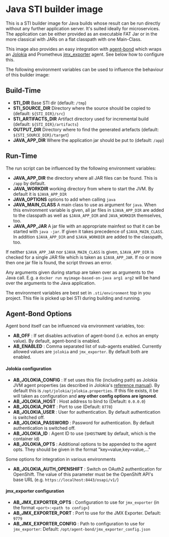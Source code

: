 # Java STI builder image

This is a STI builder image for Java builds whose result can be run
directly without any further application server. It's suited ideally
for microservices. The application can be either provided as an
executable FAT Jar or in the more classical with JARs on a flat
classpath with one Main-Class.

This image also provides an easy integration with [agent-bond][1]
which wraps an [Jolokia][2] and Prometheus [jmx_exporter][3]
agent. See below how to configure this.

The following environment variables can be used to influence the
behaviour of this builder image:

## Build-Time

* **STI_DIR** Base STI dir (default: `/tmp`)
* **STI_SOURCE_DIR** Directory where the source should be copied to (default: `${STI_DIR}/src`)
* **STI_ARTIFACTS_DIR** Artifact directory used for incremental build (default: `${STI_DIR}/artifacts`)
* **OUTPUT_DIR** Directory where to find the generated artefacts (default: `${STI_SOURCE_DIR}/target`)
* **JAVA_APP_DIR** Where the application jar should be put to (default: `/app`)

## Run-Time

The run script can be influenced by the following environment variables:

* **JAVA_APP_DIR** the directory where all JAR files can be
  found. This is `/app` by default.
* **JAVA_WORKDIR** working directory from where to start the JVM. By
  default it is `$JAVA_APP_DIR`
* **JAVA_OPTIONS** options to add when calling `java`
* **JAVA_MAIN_CLASS** A main class to use as argument for `java`. When
  this environment variable is given, all jar files in `$JAVA_APP_DIR`
  are added to the classpath as well as `$JAVA_APP_DIR` and
  `JAVA_WORKDIR` themselves, too.
* **JAVA_APP_JAR** A jar file with an appropriate mainfest so that it
  can be started with `java -jar`. If given it takes precedence of
  `$JAVA_MAIN_CLASS`. In addition `$JAVA_APP_DIR` and `$JAVA_WORKDIR`
  are added to the classpath, too. 

If neither `$JAVA_APP_JAR` nor `$JAVA_MAIN_CLASS` is given,
`$JAVA_APP_DIR` is checked for a single JAR file which is taken as
`$JAVA_APP_JAR`. If no or more then one jar file is found, the script
throws an error. 

Any arguments given during startup are taken over as arguments to the
Java call. E.g. a `docker run myimage-based-on-java arg1 arg2` will
be hand over the arguments to the Java application.


The environment variables are best set in `.sti/environment` top in
you project. This file is picked up bei STI during building and running.  

## Agent-Bond Options

Agent bond itself can be influenced via environment variables, too: 

* **AB_OFF** : If set disables activation of agent-bond (i.e. echos an empty value). By default, agent-bond is enabled.
* **AB_ENABLED** : Comma separated list of sub-agents enabled. Currently allowed values are `jolokia` and `jmx_exporter`. 
  By default both are enabled.


#### Jolokia configuration

* **AB_JOLOKIA_CONFIG** : If set uses this file (including path) as Jolokia JVM agent properties (as described 
  in Jolokia's [reference manual](http://www.jolokia.org/reference/html/agents.html#agents-jvm)). 
  By default this is `/opt/jolokia/jolokia.properties`. If this file exists, it be will taken 
  as configuration and **any other config options are ignored**.  
* **AB_JOLOKIA_HOST** : Host address to bind to (Default: `0.0.0.0`)
* **AB_JOLOKIA_PORT** : Port to use (Default: `8778`)
* **AB_JOLOKIA_USER** : User for authentication. By default authentication is switched off.
* **AB_JOLOKIA_PASSWORD** : Password for authentication. By default authentication is switched off.
* **AB_JOLOKIA_ID** : Agent ID to use (`$HOSTNAME` by default, which is the container id)
* **AB_JOLOKIA_OPTS**  : Additional options to be appended to the agent opts. They should be given in the format 
  "key=value,key=value,..."

Some options for integration in various environments

* **AB_JOLOKIA_AUTH_OPENSHIFT** : Switch on OAuth2 authentication for OpenShift. The value of this parameter must be the OpenShift API's 
  base URL (e.g. `https://localhost:8443/osapi/v1/`)

#### jmx_exporter configuration 

* **AB_JMX_EXPORTER_OPTS** : Configuration to use for `jmx_exporter` (in the format `<port>:<path to config>`)
* **AB_JMX_EXPORTER_PORT** : Port to use for the JMX Exporter. Default: `9779`
* **AB_JMX_EXPORTER_CONFIG** : Path to configuration to use for `jmx_exporter`: Default: `/opt/agent-bond/jmx_exporter_config.json`



[1]: https://github.com/fabric8io/agent-bond
[2]: https://github.com/rhuss/jolokia
[3]: https://github.com/prometheus/jmx_exporter
